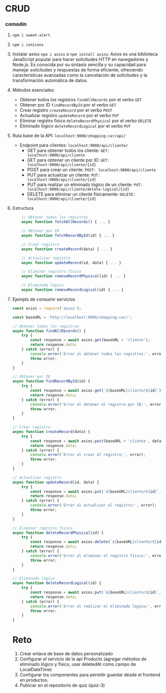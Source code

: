 # CRUD

### comodin
1. `npm i sweet-alert`
2. `npm i ionicons`


1. Instalar axios `npm i axios` o  `npm install axios`: Axios es una biblioteca JavaScript popular para hacer solicitudes HTTP en navegadores y Node.js. Es conocida por su sintaxis sencilla y su capacidad para manejar solicitudes y respuestas de forma eficiente, ofreciendo características avanzadas como la cancelación de solicitudes y la transformación automática de datos.

2. Métodos esenciales: 
    * Obtener todos los registros `findAllRecords` por el verbo `GET`
    * Obtener por ID `findRecordById` por el verbo `GET`
    * Crear registro `createRecord` por el verbo `POST`
    * Actualizar registro `updateRecord` por el verbo `PUT`
    * Eliminar registro físico `deleteRecordPhysical` por el verbo `DELETE`
    * Eliminado lógico `deleteRecordLogical` por el verbo `PUT`

3. Ruta base de la API: `localhost:9000/shopping-car/api/`
    - Endpoint para clientes: `localhost:9000/api/cliente/`
        - GET para obtener todos los cliente: `GET: localhost:9000/api/cliente`
        - GET para obtener un cliente por ID: `GET: localhost:9000/api/cliente/{id}`
        - POST para crear un cliente: `POST: localhost:9000/api/cliente`
        - PUT para actualizar un cliente: `PUT: localhost:9000/api/cliente/{id}`
        - PUT para realizar un eliminado lógico de un cliente: `PUT: localhost:9000/api/cliente/delete-logical/{id}`
        - DELETE para eliminar un cliente físicamente: `DELETE: localhost:9000/api/cliente/{id}`        

4. Estructura
    ```js
        // Obtener todos los registros
        async function fetchAllRecords() { ... }

        // Obtener por ID
        async function fetchRecordById(id) { ... }

        // Crear registro
        async function createRecord(data) { ... }

        // Actualizar registro
        async function updateRecord(id, data) { ... }

        // Eliminar registro físico
        async function removeRecordPhysical(id) { ... }

        // Eliminado lógico
        async function removeRecordLogical(id) { ... }
    ```

5. Ejemplo de consumir servicios
    
    ```js
    const axios = require('axios');

    const baseURL = 'http://localhost:9000/shopping-car/';

    // Obtener todos los registros
    async function findAllRecords() {
        try {
            const response = await axios.get(baseURL + 'cliente');
            return response.data;
        } catch (error) {
            console.error('Error al obtener todos los registros:', error);
            throw error;
        }
    }

    // Obtener por ID
    async function findRecordById(id) {
        try {
            const response = await axios.get(`${baseURL}cliente/${id}`);
            return response.data;
        } catch (error) {
            console.error('Error al obtener el registro por ID:', error);
            throw error;
        }
    }

    // Crear registro
    async function createRecord(data) {
        try {
            const response = await axios.post(baseURL + 'cliente', data);
            return response.data;
        } catch (error) {
            console.error('Error al crear el registro:', error);
            throw error;
        }
    }

    // Actualizar registro
    async function updateRecord(id, data) {
        try {
            const response = await axios.put(`${baseURL}cliente/${id}`, data);
            return response.data;
        } catch (error) {
            console.error('Error al actualizar el registro:', error);
            throw error;
        }
    }

    // Eliminar registro físico
    async function deleteRecordPhysical(id) {
        try {
            const response = await axios.delete(`${baseURL}cliente/${id}`);
            return response.data;
        } catch (error) {
            console.error('Error al eliminar el registro físico:', error);
            throw error;
        }
    }

    // Eliminado lógico
    async function deleteRecordLogical(id) {
        try {
            const response = await axios.put(`${baseURL}cliente/${id}`, { deleted: true });
            return response.data;
        } catch (error) {
            console.error('Error al realizar el eliminado lógico:', error);
            throw error;
        }
    }

    ```

    # Reto

    1. Crear enlace de base de datos personalizado
    2. Configurar el servicio de la api Producto (agregar métodos de eliminado lógico y físico, usar deletedAt como campo de LocalDateTime)
    3. Configurar los componentes para permitir guardar desde el frontend en productos.
    4. Publciar en el repositorio de quiz (quiz-3)